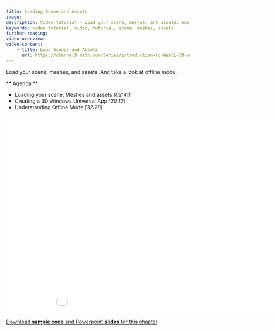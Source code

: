 ```yaml
---
title: Loading Scene and Assets
image: 
description: Video tutorial - Load your scene, meshes, and assets. And take a look at offline mode
keywords: video tutorial, video, tutorial, scene, meshes, assets
further-reading:
video-overview:
video-content:
    - title: Load Scenes and Assets
      url: https://channel9.msdn.com/Series/introduction-to-WebGL-3D-with-HTML5-and-Babylonjs/06/player
---
```


Load your scene, meshes, and assets. And take a look at offline mode.

** Agenda **

* Loading your scene, Meshes and assets *[02:41]* 
* Creating a 3D Windows Universal App *[20:12]* 
* Understanding Offline Mode *[32:28]*

<iframe src="//channel9.msdn.com/Series/Introduction-to-WebGL-3D-with-HTML5-and-Babylonjs/06/player" width="960" height="540" allowFullScreen frameBorder="0"></iframe>

[Download **sample code** and Powerpoint **slides** for this chapter](https://github.com/deltakosh/MVA3DHTML5GameDev/tree/master/Chapter%206)